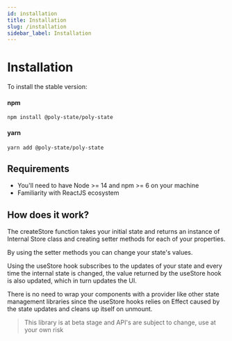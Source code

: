 ```yaml
---
id: installation
title: Installation
slug: /installation
sidebar_label: Installation
---
```


# Installation

To install the stable version:

#### npm

```shell
npm install @poly-state/poly-state
```

#### yarn

```shell
yarn add @poly-state/poly-state
```

## Requirements

- You'll need to have Node >= 14 and npm >= 6 on your machine
- Familiarity with ReactJS ecosystem

## How does it work?

The createStore function takes your initial state and returns an instance of Internal Store class and creating setter methods for each of your properties.

By using the setter methods you can change your state's values.

Using the useStore hook subscribes to the updates of your state and every time the internal state is changed, the value returned by the useStore hook is also updated, which in turn updates the UI.

There is no need to wrap your components with a provider like other state management libraries since the useStore hooks relies on Effect caused by the state updates and cleans up itself on unmount.

> This library is at beta stage and API's are subject to change, use at your own risk
